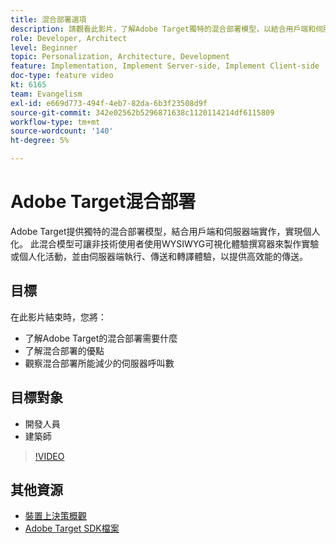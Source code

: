 ```yaml
---
title: 混合部署選項
description: 請觀看此影片，了解Adobe Target獨特的混合部署模型，以結合用戶端和伺服器端實作，實現個人化。
role: Developer, Architect
level: Beginner
topic: Personalization, Architecture, Development
feature: Implementation, Implement Server-side, Implement Client-side
doc-type: feature video
kt: 6165
team: Evangelism
exl-id: e669d773-494f-4eb7-82da-6b3f23508d9f
source-git-commit: 342e02562b5296871638c1120114214df6115809
workflow-type: tm+mt
source-wordcount: '140'
ht-degree: 5%

---
```


# Adobe Target混合部署

Adobe Target提供獨特的混合部署模型，結合用戶端和伺服器端實作，實現個人化。 此混合模型可讓非技術使用者使用WYSIWYG可視化體驗撰寫器來製作實驗或個人化活動，並由伺服器端執行、傳送和轉譯體驗，以提供高效能的傳送。 

## 目標

在此影片結束時，您將：

* 了解Adobe Target的混合部署需要什麼
* 了解混合部署的優點
* 觀察混合部署所能減少的伺服器呼叫數

## 目標對象

* 開發人員
* 建築師

>[!VIDEO](https://video.tv.adobe.com/v/41698/?quality=12)

## 其他資源

* [裝置上決策概觀](https://experienceleague.adobe.com/docs/target-learn/tutorials/implementation/on-device-decisioning-overview.html?lang=en#implementation)
* [Adobe Target SDK檔案](https://adobetarget-sdks.gitbook.io/docs/on-device-decisioning/introduction-to-on-device-decisioning)
